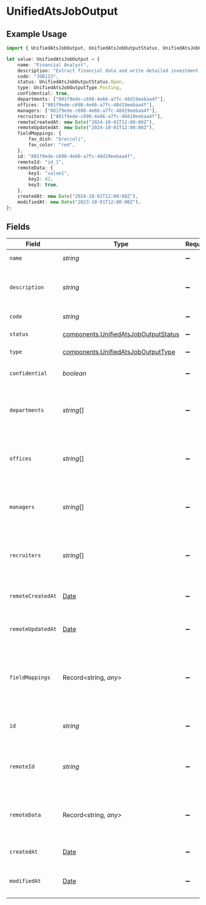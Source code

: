 # UnifiedAtsJobOutput

## Example Usage

```typescript
import { UnifiedAtsJobOutput, UnifiedAtsJobOutputStatus, UnifiedAtsJobOutputType } from "@panora/sdk/models/components";

let value: UnifiedAtsJobOutput = {
    name: "Financial Analyst",
    description: "Extract financial data and write detailed investment thesis",
    code: "JOB123",
    status: UnifiedAtsJobOutputStatus.Open,
    type: UnifiedAtsJobOutputType.Posting,
    confidential: true,
    departments: ["801f9ede-c698-4e66-a7fc-48d19eebaa4f"],
    offices: ["801f9ede-c698-4e66-a7fc-48d19eebaa4f"],
    managers: ["801f9ede-c698-4e66-a7fc-48d19eebaa4f"],
    recruiters: ["801f9ede-c698-4e66-a7fc-48d19eebaa4f"],
    remoteCreatedAt: new Date("2024-10-01T12:00:00Z"),
    remoteUpdatedAt: new Date("2024-10-01T12:00:00Z"),
    fieldMappings: {
        fav_dish: "broccoli",
        fav_color: "red",
    },
    id: "801f9ede-c698-4e66-a7fc-48d19eebaa4f",
    remoteId: "id_1",
    remoteData: {
        key1: "value1",
        key2: 42,
        key3: true,
    },
    createdAt: new Date("2024-10-01T12:00:00Z"),
    modifiedAt: new Date("2023-10-01T12:00:00Z"),
};
```

## Fields

| Field                                                                                         | Type                                                                                          | Required                                                                                      | Description                                                                                   | Example                                                                                       |
| --------------------------------------------------------------------------------------------- | --------------------------------------------------------------------------------------------- | --------------------------------------------------------------------------------------------- | --------------------------------------------------------------------------------------------- | --------------------------------------------------------------------------------------------- |
| `name`                                                                                        | *string*                                                                                      | :heavy_minus_sign:                                                                            | The name of the job                                                                           | Financial Analyst                                                                             |
| `description`                                                                                 | *string*                                                                                      | :heavy_minus_sign:                                                                            | The description of the job                                                                    | Extract financial data and write detailed investment thesis                                   |
| `code`                                                                                        | *string*                                                                                      | :heavy_minus_sign:                                                                            | The code of the job                                                                           | JOB123                                                                                        |
| `status`                                                                                      | [components.UnifiedAtsJobOutputStatus](../../models/components/unifiedatsjoboutputstatus.md)  | :heavy_minus_sign:                                                                            | The status of the job                                                                         | OPEN                                                                                          |
| `type`                                                                                        | [components.UnifiedAtsJobOutputType](../../models/components/unifiedatsjoboutputtype.md)      | :heavy_minus_sign:                                                                            | The type of the job                                                                           | POSTING                                                                                       |
| `confidential`                                                                                | *boolean*                                                                                     | :heavy_minus_sign:                                                                            | Whether the job is confidential                                                               | true                                                                                          |
| `departments`                                                                                 | *string*[]                                                                                    | :heavy_minus_sign:                                                                            | The departments UUIDs associated with the job                                                 | [<br/>"801f9ede-c698-4e66-a7fc-48d19eebaa4f"<br/>]                                            |
| `offices`                                                                                     | *string*[]                                                                                    | :heavy_minus_sign:                                                                            | The offices UUIDs associated with the job                                                     | [<br/>"801f9ede-c698-4e66-a7fc-48d19eebaa4f"<br/>]                                            |
| `managers`                                                                                    | *string*[]                                                                                    | :heavy_minus_sign:                                                                            | The managers UUIDs associated with the job                                                    | [<br/>"801f9ede-c698-4e66-a7fc-48d19eebaa4f"<br/>]                                            |
| `recruiters`                                                                                  | *string*[]                                                                                    | :heavy_minus_sign:                                                                            | The recruiters UUIDs associated with the job                                                  | [<br/>"801f9ede-c698-4e66-a7fc-48d19eebaa4f"<br/>]                                            |
| `remoteCreatedAt`                                                                             | [Date](https://developer.mozilla.org/en-US/docs/Web/JavaScript/Reference/Global_Objects/Date) | :heavy_minus_sign:                                                                            | The remote creation date of the job                                                           | 2024-10-01T12:00:00Z                                                                          |
| `remoteUpdatedAt`                                                                             | [Date](https://developer.mozilla.org/en-US/docs/Web/JavaScript/Reference/Global_Objects/Date) | :heavy_minus_sign:                                                                            | The remote modification date of the job                                                       | 2024-10-01T12:00:00Z                                                                          |
| `fieldMappings`                                                                               | Record<string, *any*>                                                                         | :heavy_minus_sign:                                                                            | The custom field mappings of the object between the remote 3rd party & Panora                 | {<br/>"fav_dish": "broccoli",<br/>"fav_color": "red"<br/>}                                    |
| `id`                                                                                          | *string*                                                                                      | :heavy_minus_sign:                                                                            | The UUID of the job                                                                           | 801f9ede-c698-4e66-a7fc-48d19eebaa4f                                                          |
| `remoteId`                                                                                    | *string*                                                                                      | :heavy_minus_sign:                                                                            | The remote ID of the job in the context of the 3rd Party                                      | id_1                                                                                          |
| `remoteData`                                                                                  | Record<string, *any*>                                                                         | :heavy_minus_sign:                                                                            | The remote data of the job in the context of the 3rd Party                                    | {<br/>"key1": "value1",<br/>"key2": 42,<br/>"key3": true<br/>}                                |
| `createdAt`                                                                                   | [Date](https://developer.mozilla.org/en-US/docs/Web/JavaScript/Reference/Global_Objects/Date) | :heavy_minus_sign:                                                                            | The created date of the object                                                                | 2024-10-01T12:00:00Z                                                                          |
| `modifiedAt`                                                                                  | [Date](https://developer.mozilla.org/en-US/docs/Web/JavaScript/Reference/Global_Objects/Date) | :heavy_minus_sign:                                                                            | The modified date of the object                                                               | 2023-10-01T12:00:00Z                                                                          |